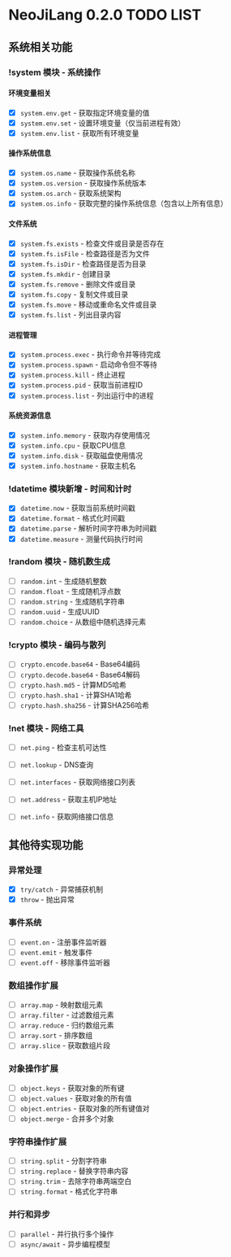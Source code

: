 # NeoJiLang 0.2.0 TODO LIST

## 系统相关功能

### !system 模块 - 系统操作

#### 环境变量相关
- [x] `system.env.get` - 获取指定环境变量的值
- [x] `system.env.set` - 设置环境变量（仅当前进程有效）
- [x] `system.env.list` - 获取所有环境变量

#### 操作系统信息
- [x] `system.os.name` - 获取操作系统名称
- [x] `system.os.version` - 获取操作系统版本
- [x] `system.os.arch` - 获取系统架构
- [x] `system.os.info` - 获取完整的操作系统信息（包含以上所有信息）

#### 文件系统
- [x] `system.fs.exists` - 检查文件或目录是否存在
- [x] `system.fs.isFile` - 检查路径是否为文件
- [x] `system.fs.isDir` - 检查路径是否为目录
- [x] `system.fs.mkdir` - 创建目录
- [x] `system.fs.remove` - 删除文件或目录
- [x] `system.fs.copy` - 复制文件或目录
- [x] `system.fs.move` - 移动或重命名文件或目录
- [x] `system.fs.list` - 列出目录内容

#### 进程管理
- [x] `system.process.exec` - 执行命令并等待完成
- [x] `system.process.spawn` - 启动命令但不等待
- [x] `system.process.kill` - 终止进程
- [x] `system.process.pid` - 获取当前进程ID
- [x] `system.process.list` - 列出运行中的进程

#### 系统资源信息
- [x] `system.info.memory` - 获取内存使用情况
- [x] `system.info.cpu` - 获取CPU信息
- [x] `system.info.disk` - 获取磁盘使用情况
- [x] `system.info.hostname` - 获取主机名

### !datetime 模块新增 - 时间和计时
- [x] `datetime.now` - 获取当前系统时间戳
- [x] `datetime.format` - 格式化时间戳
- [x] `datetime.parse` - 解析时间字符串为时间戳
- [x] `datetime.measure` - 测量代码执行时间

### !random 模块 - 随机数生成
- [ ] `random.int` - 生成随机整数
- [ ] `random.float` - 生成随机浮点数
- [ ] `random.string` - 生成随机字符串
- [ ] `random.uuid` - 生成UUID
- [ ] `random.choice` - 从数组中随机选择元素

### !crypto 模块 - 编码与散列
- [ ] `crypto.encode.base64` - Base64编码
- [ ] `crypto.decode.base64` - Base64解码
- [ ] `crypto.hash.md5` - 计算MD5哈希
- [ ] `crypto.hash.sha1` - 计算SHA1哈希
- [ ] `crypto.hash.sha256` - 计算SHA256哈希

### !net 模块 - 网络工具
- [ ] `net.ping` - 检查主机可达性
- [ ] `net.lookup` - DNS查询
- [ ] `net.interfaces` - 获取网络接口列表
- [ ] `net.address` - 获取主机IP地址
- [ ] `net.info` - 获取网络接口信息


## 其他待实现功能

### 异常处理
- [x] `try/catch` - 异常捕获机制
- [x] `throw` - 抛出异常

### 事件系统
- [ ] `event.on` - 注册事件监听器
- [ ] `event.emit` - 触发事件
- [ ] `event.off` - 移除事件监听器

### 数组操作扩展
- [ ] `array.map` - 映射数组元素
- [ ] `array.filter` - 过滤数组元素
- [ ] `array.reduce` - 归约数组元素
- [ ] `array.sort` - 排序数组
- [ ] `array.slice` - 获取数组片段

### 对象操作扩展
- [ ] `object.keys` - 获取对象的所有键
- [ ] `object.values` - 获取对象的所有值
- [ ] `object.entries` - 获取对象的所有键值对
- [ ] `object.merge` - 合并多个对象

### 字符串操作扩展
- [ ] `string.split` - 分割字符串
- [ ] `string.replace` - 替换字符串内容
- [ ] `string.trim` - 去除字符串两端空白
- [ ] `string.format` - 格式化字符串

### 并行和异步
- [ ] `parallel` - 并行执行多个操作
- [ ] `async/await` - 异步编程模型
